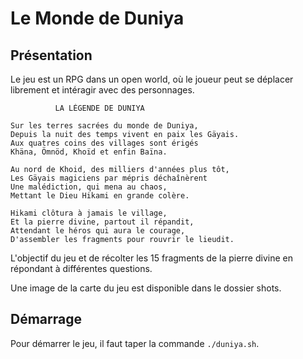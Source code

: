 # Le Monde de Duniya

## Présentation

Le jeu est un RPG dans un open world, où le joueur peut se déplacer librement et intéragir avec des personnages.

```
          LA LÉGENDE DE DUNIYA

Sur les terres sacrées du monde de Duniya,
Depuis la nuit des temps vivent en paix les Gäyais.
Aux quatres coins des villages sont érigés
Khäna, Ömnöd, Khoïd et enfin Baïna.

Au nord de Khoid, des milliers d'années plus tôt,
Les Gäyais magiciens par mépris déchaînèrent
Une malédiction, qui mena au chaos,
Mettant le Dieu Hikami en grande colère.

Hikami clôtura à jamais le village,
Et la pierre divine, partout il répandit,
Attendant le héros qui aura le courage,
D'assembler les fragments pour rouvrir le lieudit.
```

L'objectif du jeu et de récolter les 15 fragments de la pierre divine en répondant à différentes questions.

Une image de la carte du jeu est disponible dans le dossier shots.

## Démarrage

Pour démarrer le jeu, il faut taper la commande `./duniya.sh`.